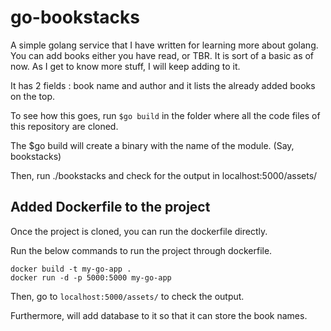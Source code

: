 # go-bookstacks

A simple golang service that I have written for learning more about golang. You can add books either you have read, or TBR. 
It is sort of a basic as of now. As I get to know more stuff, I will keep adding to it. 

It has 2 fields : book name and author and it lists the already added books on the top. 


To see how this goes, run ```$go build``` in the folder where all the code files of this repository are cloned. 

The $go build will create a binary with the name of the module. (Say, bookstacks)

Then, run ./bookstacks and check for the output in localhost:5000/assets/

<h2> Added Dockerfile to the project </h2>

Once the project is cloned, you can run the dockerfile directly. 

Run the below commands to run the project through dockerfile.

```docker build -t my-go-app .``` </br>
```docker run -d -p 5000:5000 my-go-app```

Then, go to ```localhost:5000/assets/``` to check the output. 

Furthermore, will add database to it so that it can store the book names. 
